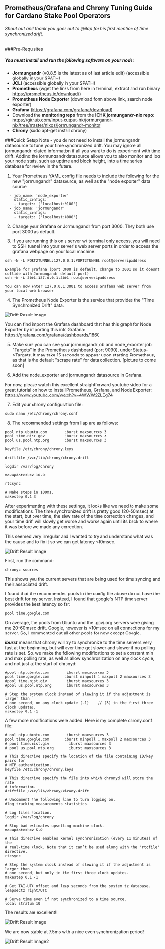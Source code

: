 ## Prometheus/Grafana and Chrony Tuning Guide for Cardano Stake Pool Operators

###### Shout out and thank you goes out to @ilap for his first mention of time synchronized drift.

###Pre-Requisites

##### You must install and run the following software on your node:
  - **Jormungandr** (v0.8.5 is the latest as of last article edit) (accessible globally in your $PATH)
  - **JCLI** (accessible globally in your $PATH)
  - **Prometheus** (wget the links from here in terminal, extract and run binary https://prometheus.io/download/)
  - **Prometheus Node Exporter** (download form above link, search node exporter)
  - **Grafana** (https://grafana.com/grafana/download)
  - Download the **monitoring repo** from the **IOHK jormungandr-nix repo**:  https://github.com/input-output-hk/jormungandr-nix/tree/master/nixos/jormungandr-monitor
  - **Chrony** (sudo apt-get install chrony)

###Quick Setup
Note - you do not need to install the jormungandr datasource to tune your time synchronized drift.  You may ignore all jormungandr related information if all you want to do is experiment with time drift.  Adding the jormungandr datasource allows you to also monitor and log your node stats, such as uptime and block height, into a time series database for review in the future.

1. Your Prometheus YAML config file needs to include the following for the new "jormungandr" datasource, as well as the "node exporter" data source
```  
  - job_name: 'node_exporter'
    static_configs:
    - targets: ['localhost:9100']
  - job_name: 'jormungandr'
    static_configs:
    - targets: ['localhost:8000']
```
2. Change your Grafana or Jormungandr from port 3000.  They both use port 3000 as default.

3. If you are running this on a server w/ terminal only access, you will need to SSH tunnel into your server's web server ports in order to access the grafana webpage on your local machine:
```
ssh -N -L PORT2TUNNEL:127.0.0.1:PORT2TUNNEL root@serveripaddress

Example for grafana (port 3000 is default, change to 3001 so it doesnt collide with Jormungandr default port)
ssh -N -L 3001:127.0.0.1:3001 root@serveripaddress

You can now enter 127.0.0.1:3001 to access Grafana web server from your local web browser
```

4. The Prometheus Node Exporter is the service that provides the "Time Synchronized Drift" data.

![Drift Result Image](https://raw.githubusercontent.com/lovelypool/cardano_stuff/master/drift1.png)

You can find import the Grafana dashboard that has this graph for Node Exporter by importing this into Grafana: https://grafana.com/grafana/dashboards/1860


5. Make sure you can see your jormungandr job and node_exporter job "Targets" in the Prometheus dashboard (port 9090), under Status->Targets.  It may take 15 seconds to appear upon starting Prometheus, as that is the default "scrape rate" for data collection.
[picture to come soon]

6. Add the node_exporter and jormungandr datasource in Grafana.  

For now, please watch this excellent straightforward youtube video for a great tutorial on how to install Prometheus, Grafana, and Node Exporter: https://www.youtube.com/watch?v=4WWW2ZLEg74

7. Edit your chrony configuration file: 
```
sudo nano /etc/chrony/chrony.conf
```

8. The recommended settings from Ilap are as follows:

```# 3 sources per time servers.
pool ntp.ubuntu.com        iburst maxsources 3
pool time.nist.gov         iburst maxsources 3
pool us.pool.ntp.org       iburst maxsources 3

keyfile /etc/chrony/chrony.keys

driftfile /var/lib/chrony/chrony.drift

logdir /var/log/chrony

maxupdateskew 10.0

rtcsync

# Make steps in 100ms.
makestep 0.1 3
````

After experimenting with these settings, it looks like we need to make some modifications.  The time synchronized drift is pretty good (20-50msec) at the start, but over time, the slew rate of the time correction changes, and your time drift will slowly get worse and worse again until its back to where it was before we made any correction.

This seemed very irregular and I wanted to try and understand what was the cause and to fix it so we can get latency <10msec.

![Drift Result Image](https://raw.githubusercontent.com/lovelypool/cardano_stuff/master/drift2.png)

First, run the command:
```
chronyc sources
```
This shows you the current servers that are being used for time syncing and their associated drift.

I found that the recommended pools in the config file above do not have the best drift for my server.  Instead, I found that google's NTP time server provides the best latency so far:

```
pool time.google.com
```

On average, the pools from Ubuntu and the .gov/.org servers were giving me 20-60msec drift.  Google, however is <10msec on all connections for my server.  So, I commented out all other pools for now except Google.

***iburst*** means that chrony will try to synchronize to the time servers very fast at the beginning, but will over time get slower and slower if no polling rate is set.  So, we make the following modifications to set a constant min and max polling rate, as well as allow synchronization on any clock cycle, and not just at the start of chronyd:

```
#pool ntp.ubuntu.com        iburst maxsources 3
pool time.google.com       iburst minpoll 1 maxpoll 2 maxsources 3
#pool time.nist.giv         iburst maxsources 3
#pool us.pool.ntp.org       iburst maxsources 3

# Step the system clock instead of slewing it if the adjustment is larger than
# one second, on any clock update (-1)    // (3) in the first three clock updates.
makestep 0.1 -1
```

A few more modifications were added.  Here is my complete chrony.conf file:

```
# ool ntp.ubuntu.com        iburst maxsources 3
pool time.google.com       iburst minpoll 1 maxpoll 2 maxsources 3
# pool time.nist.giv         iburst maxsources 3
# pool us.pool.ntp.org       iburst maxsources 3

# This directive specify the location of the file containing ID/key pairs for
# NTP authentication.
keyfile /etc/chrony/chrony.keys

# This directive specify the file into which chronyd will store the rate
# information.
driftfile /var/lib/chrony/chrony.drift

# Uncomment the following line to turn logging on.
#log tracking measurements statistics

# Log files location.
logdir /var/log/chrony

# Stop bad estimates upsetting machine clock.
maxupdateskew 5.0

# This directive enables kernel synchronisation (every 11 minutes) of the
# real-time clock. Note that it can’t be used along with the 'rtcfile' directive.
rtcsync

# Step the system clock instead of slewing it if the adjustment is larger than
# one second, but only in the first three clock updates.
makestep 0.1 -1

# Get TAI-UTC offset and leap seconds from the system tz database.
leapsectz right/UTC

# Serve time even if not synchronized to a time source.
local stratum 10
```


The results are excellent!!

![Drift Result Image](https://raw.githubusercontent.com/lovelypool/cardano_stuff/master/drift3.png)

We are now stable at 7.5ms with a nice even synchronization period!

![Drift Result Image2](https://raw.githubusercontent.com/lovelypool/cardano_stuff/master/drift4.png)
